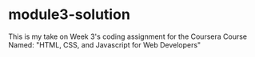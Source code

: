 # module3-solution

This is my take on Week 3's coding assignment for the Coursera Course Named:
"HTML, CSS, and Javascript for Web Developers"
